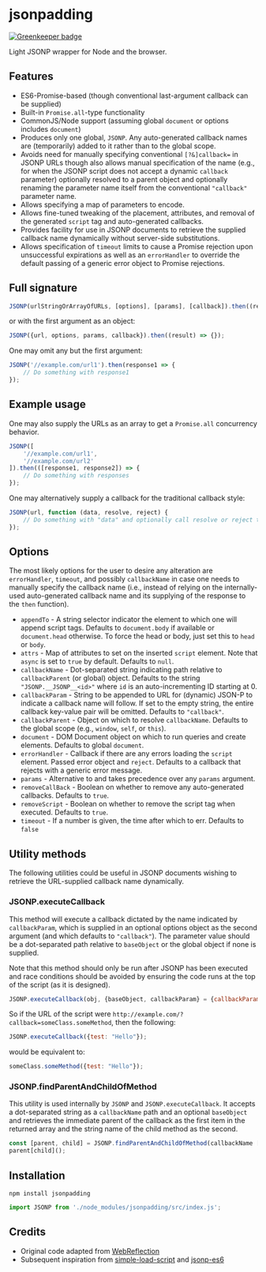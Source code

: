 # jsonpadding

[![Greenkeeper badge](https://badges.greenkeeper.io/brettz9/jp.svg)](https://greenkeeper.io/)

Light JSONP wrapper for Node and the browser.

## Features

-   ES6-Promise-based (though conventional last-argument callback can be supplied)
-   Built-in `Promise.all`-type functionality
-   CommonJS/Node support (assuming global `document` or options includes `document`)
-   Produces only one global, `JSONP`. Any auto-generated callback names are (temporarily) added to it rather than to the global scope.
-   Avoids need for manually specifying conventional `[?&]callback=` in JSONP URLs though also allows manual specification of the name (e.g., for when the JSONP script does not accept a dynamic `callback` parameter) optionally resolved to a parent object and optionally renaming the parameter name itself from the conventional `"callback"` parameter name.
-   Allows specifying a map of parameters to encode.
-   Allows fine-tuned tweaking of the placement, attributes, and removal of the generated `script` tag and auto-generated callbacks.
-   Provides facility for use in JSONP documents to retrieve the supplied callback name dynamically without server-side substitutions.
-   Allows specification of `timeout` limits to cause a Promise rejection upon unsuccessful expirations as well as an `errorHandler` to override the default passing of a generic error object to Promise rejections.

## Full signature

```js
JSONP(urlStringOrArrayOfURLs, [options], [params], [callback]).then((result) => {});
```

or with the first argument as an object:

```js
JSONP({url, options, params, callback}).then((result) => {});
```

One may omit any but the first argument:


```js
JSONP('//example.com/url1').then(response1 => {
    // Do something with response1
});
```

## Example usage

One may also supply the URLs as an array to get a `Promise.all` concurrency
behavior.

```js
JSONP([
    '//example.com/url1',
    '//example.com/url2'
]).then(([response1, response2]) => {
    // Do something with responses
});
```

One may alternatively supply a callback for the traditional callback style:

```js
JSONP(url, function (data, resolve, reject) {
    // Do something with "data" and optionally call resolve or reject to continue the promise chain
});
```

## Options

The most likely options for the user to desire any alteration are `errorHandler`, `timeout`, and possibly `callbackName` in case one needs to manually specify the callback name (i.e., instead of relying on the internally-used auto-generated callback name and its supplying of the response to the `then` function).

-   `appendTo` - A string selector indicator the element to which one will append script tags. Defaults to `document.body` if available or `document.head` otherwise. To force the head or body, just set this to `head` or `body`.
-   `attrs` - Map of attributes to set on the inserted `script` element. Note that `async` is set to `true` by default. Defaults to `null`.
-   `callbackName` - Dot-separated string indicating path relative to `callbackParent` (or global) object. Defaults to the string `"JSONP.__JSONP__<id>"` where `id` is an auto-incrementing ID starting at 0.
-   `callbackParam` - String to be appended to URL for (dynamic) JSON-P to indicate a callback name will follow. If set to the empty string, the entire callback key-value pair will be omitted. Defaults to `"callback"`.
-   `callbackParent` - Object on which to resolve `callbackName`. Defaults to the global scope (e.g., `window`, `self`, or `this`).
-   `document` - DOM Document object on which to run queries and create elements. Defaults to global `document`.
-   `errorHandler` - Callback if there are any errors loading the `script` element. Passed error object and `reject`. Defaults to a callback that rejects with a generic error message.
-   `params` - Alternative to and takes precedence over any `params` argument.
-   `removeCallBack` - Boolean on whether to remove any auto-generated callbacks. Defaults to `true`.
-   `removeScript` - Boolean on whether to remove the script tag when executed. Defaults to `true`.
-   `timeout` - If a number is given, the time after which to err. Defaults to `false`

## Utility methods

The following utilities could be useful in JSONP documents wishing to retrieve the URL-supplied callback name dynamically.

### JSONP.executeCallback

This method will execute a callback dictated by the name indicated by `callbackParam`, which is supplied in an optional options object as the second argument (and which defaults to `"callback"`). The parameter value should be a dot-separated path relative to `baseObject` or the global object if none is supplied.

Note that this method should only be run after JSONP has been executed and race conditions should be avoided by ensuring the code runs at the top of the script (as it is designed).

```js
JSONP.executeCallback(obj, {baseObject, callbackParam} = {callbackParam: 'callback'});
```

So if the URL of the script were `http://example.com/?callback=someClass.someMethod`, then the following:

```js
JSONP.executeCallback({test: "Hello"});
```

would be equivalent to:

```js
someClass.someMethod({test: "Hello"});
```

### JSONP.findParentAndChildOfMethod

This utility is used internally by `JSONP` and `JSONP.executeCallback`. It accepts a dot-separated string as a `callbackName` path and an optional `baseObject` and retrieves the immediate parent of the callback as the first item in the returned array and the string name of the child method as the second.

```js
const [parent, child] = JSONP.findParentAndChildOfMethod(callbackName [, baseObject]);
parent[child]();
```

## Installation

```
npm install jsonpadding
```

```js
import JSONP from './node_modules/jsonpadding/src/index.js';
```

## Credits

-   Original code adapted from [WebReflection](http://webreflection.blogspot.com/2011/02/all-you-need-for-jsonp.html)
-   Subsequent inspiration from [simple-load-script](https://github.com/tomek-f/simple-load-script)
    and [jsonp-es6](https://github.com/franzose/jsonp-es6)
